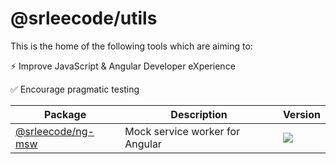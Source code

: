 # @srleecode/utils

This is the home of the following tools which are aiming to:

⚡️ Improve JavaScript & Angular Developer eXperience

✅ Encourage pragmatic testing

| Package                                           | Description                     | Version                                                |
| ------------------------------------------------- | ------------------------------- | ------------------------------------------------------ |
| [@srleecode/ng-msw](./libs/ng-shared/ng-msw/util) | Mock service worker for Angular | <img src="https://badgen.net/npm/v/@srleecode/ng-msw"> |
